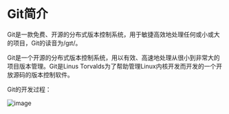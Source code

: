 # Git简介

Git是一款免费、开源的分布式版本控制系统，用于敏捷高效地处理任何或小或大的项目，Git的读音为/gɪt/。

Git是一个开源的分布式版本控制系统，用以有效、高速地处理从很小到非常大的项目版本管理。Git是Linus Torvalds为了帮助管理Linux内核开发而开发的一个开放源码的版本控制软件。

Git的开发过程：

![image](/imgs/process.jpg)